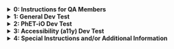 <!---

~~~~~~~~~~~~~~~~~~~~~~~~~~~~~~~~~~~~
~~ PhET Development Test Template ~~
~~~~~~~~~~~~~~~~~~~~~~~~~~~~~~~~~~~~

Notes and Instructions for Developers:
  1. HTML comments deliniate each section of the template.
  2. Omit sections as needed.
  3. Look over each section and make any modifications you feel are necessary.

-->

<!--- Section 0: Instructions for QA Members -->

<details>
<summary><b>0: Instructions for QA Members</b></summary>

<br>

<h1>DO THE TESTS IN ORDER!</h1>

<br>

<details>
<summary><i>0.1: How to Make an Issue</i></summary>
Here's how to make an issue...
</details>

<br>

<details>
<summary><i>0.2: Who do I assign?</i></summary>
We typically assign the developer who opened the issue in the QA repository.
</details>

<br>
<hr>

</details>

<!--- Section 1: For General Dev Testing -->

<details>
<summary><b>1: General Dev Test</b></summary>

<br>

<details>
<summary><i>1.1: How to Dev Test</i></summary>
Here's how to dev test...
</details>

<br>

<details>
<summary><i>1.2: Instructions for This Dev Test</i></summary>
Here are the instructions for this dev test...
</details>

<br>
<hr>

</details>

<!--- Section 2: For PhET-iO Dev Testing -->

<details>
<summary><b>2: PhET-iO Dev Test</b></summary>

<br>

<details>
<summary><i>2.1: How to Dev Test a PhET-iO Sim</i></summary>
Here's how to dev test a PhET-iO sim...
</details>

<br>

<details>
<summary><i>2.2: Instructions for This Test</i></summary>
Here are the instructions for this PhET-iO dev test...
</details>

<br>
<hr>

</details>

<!--- Section 3: For Accessibility Dev Testing -->

<details>
<summary><b>3: Accessibility (a11y) Dev Test</b></summary>

<br>

<details>
<summary><i>3.1: How to do a11y Dev Testing</i></summary>
Here's how to dev test a11y features...
</details>

<br>

<details>
<summary><i>3.2: Instructions for This a11y Dev Test</i></summary>
Here are the instructions for this a11y dev test...
</details>

<br>
<hr>

</details>

<!--- Section 4: For Special Instructions and/or Additional Information -->

<details>
<summary><b>4: Special Instructions and/or Additional Information</b></summary>

<br>

<details>
<summary><i>1.1: Query Parameters</i></summary>
Here's are some useful query parameters...
</details>

<br>
<hr>

</details>
